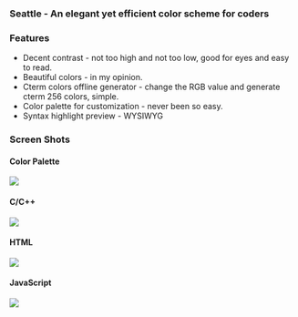 ### Seattle - An elegant yet efficient color scheme for coders

### Features
 * Decent contrast - not too high and not too low, good for eyes and easy to read.
 * Beautiful colors - in my opinion.
 * Cterm colors offline generator - change the RGB value and generate cterm 256 colors, simple.
 * Color palette for customization - never been so easy.
 * Syntax highlight preview - WYSIWYG

### Screen Shots
#### Color Palette
![](https://cloud.githubusercontent.com/assets/841602/18620185/3459bdbe-7dc2-11e6-8d6a-d33499c75de2.png)
#### C/C++
![](https://cloud.githubusercontent.com/assets/841602/18620190/468c01f4-7dc2-11e6-8ef0-76a6a5d94452.png)
#### HTML
![](https://cloud.githubusercontent.com/assets/841602/18620192/4c8ed1e4-7dc2-11e6-80e2-7612761f6c67.png)
#### JavaScript
![](https://cloud.githubusercontent.com/assets/841602/18620194/50e0d274-7dc2-11e6-9c63-33e9b73b3494.png)
